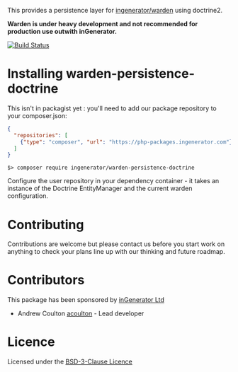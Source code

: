 This provides a persistence layer for [ingenerator/warden](https://github.com/ingenerator/warden)
using doctrine2.

**Warden is under heavy development and not recommended for production use outwith inGenerator.**

[![Build Status](https://travis-ci.org/ingenerator/warden-persistence-doctrine.svg?branch=0.1.x)](https://travis-ci.org/ingenerator/warden-persistence-doctrine)


# Installing warden-persistence-doctrine

This isn't in packagist yet : you'll need to add our package repository to your composer.json:

```json
{
  "repositories": [
    {"type": "composer", "url": "https://php-packages.ingenerator.com"}
  ]
}
```

`$> composer require ingenerator/warden-persistence-doctrine`

Configure the user repository in your dependency container - it takes an instance
of the Doctrine EntityManager and the current warden configuration.

# Contributing

Contributions are welcome but please contact us before you start work on anything to check your
plans line up with our thinking and future roadmap. 

# Contributors

This package has been sponsored by [inGenerator Ltd](http://www.ingenerator.com)

* Andrew Coulton [acoulton](https://github.com/acoulton) - Lead developer

# Licence

Licensed under the [BSD-3-Clause Licence](LICENSE)
